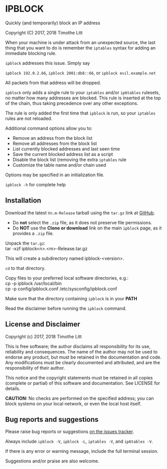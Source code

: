 # IPBLOCK

Quickly (and temporarily) block an IP address

Copyright (C) 2017, 2018 Timothe Litt

When your machine is under attack from an unexpected source, the last thing that you want to do is remember the `iptables` syntax for adding an immediate blocking rule.

`ipblock` addresses this issue.  Simply say  

`ipblock 192.0.2.66`, `ipblock 2001:db8::66`,  or `ipblock evil.example.net`

All packets from that address will be dropped.

`ipblock` only adds a single rule to your `iptables` and/or `ip6tables` rulesets, no
matter how many addresses are blocked.  This rule is inserted at the top of the chain,
thus taking precedence over any other exceptions.

The rule is only added the first time that `ipblock` is run, so your `iptables` rules are not reloaded.

Additional command options allow you to:
- Remove an address from the block list
- Remove all addresses from the block list
- List currently blocked addresses and last seen time
- Save the current blocked address list as a script
- Disable the block list (removing the extra `iptables` rule
- Customize the table name and/or chain used

Options may be specified in an initialization file.

`ipblock -h` for complete help

## Installation
Download the latest `Vn.m-Release` tarball using the `tar.gz` link at [GitHub](https://github.com/tlhackque/ipblock/releases).

- Do **not** select the `.zip` file, as it does not preserve file permissions.
- Do **NOT** use the **Clone or download** link on the main `ipblock` page, as it provides a `.zip` file.

Unpack the `tar.gz`:  
    tar -xzf ipblock&lt;n&gt;.&lt;m&gt;-Release.tar.gz

This will create a subdirectory named ipblock-&lt;version&gt;.

`cd` to that directory.

Copy files to your preferred local software directories, e.g.:  
    cp -p ipblock /usr/local/bin  
    cp -p config/ipblock.conf /etc/sysconfig/ipblock.conf

Make sure that the directory containing `ipblock` is in your **PATH**

Read the disclaimer before running the `ipblock` command.

## License and Disclaimer
Copyright (c) 2017, 2018 Timothe Litt

This is free software; the author disclaims all responsibility for its use, reliability and consequences.  The name of the author may not be used to endorse any product, but must be retained in the documentation and code.  Any modifications must be clearly documented and attributed, and are the responsibility of their author.

This notice and the copyright statements must be retained in all copies (complete or partial) of this software and documentation.  See LICENSE for details.

**CAUTION:** No checks are performed on the specified address; you can block systems
on your local network, or even the local host itself.

## Bug reports and suggestions
Please raise bug reports or suggestions [on the issues tracker](http://github.com/tlhackque/ipblock/issues).

Always include `ipblock -V`, `ipblock -L`, `iptables -V`, and `ip6tables -V`.  

If there is any error or warning message, include the full terminal session.

Suggestions and/or praise are also welcome.
